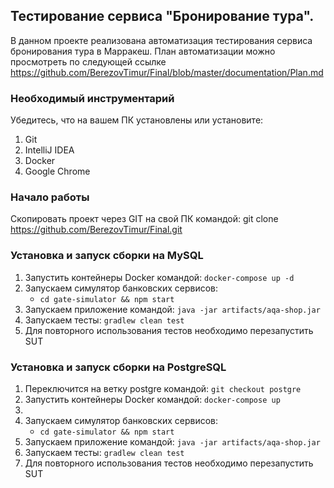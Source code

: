 <h2>Тестирование сервиса "Бронирование тура".</h2>

В данном проекте реализована автоматизация тестирования сервиса бронирования тура в Марракеш.
План автоматизации можно просмотреть по следующей ссылке https://github.com/BerezovTimur/Final/blob/master/documentation/Plan.md

<h3>Необходимый инструментарий</h3>
Убедитесь, что на вашем ПК установлены или установите:

1. Git
2. IntelliJ IDEA
3. Docker
4. Google Chrome

<h3>Начало работы</h3>

Скопировать проект через GIT на свой ПК командой: git clone https://github.com/BerezovTimur/Final.git

<h3>Установка и запуск сборки на MySQL</h3>

1. Запустить контейнеры Docker командой: `docker-compose up -d`
3. Запускаем симулятор банковских сервисов:
    - `cd gate-simulator && npm start`
5. Запускаем приложение командой: `java -jar artifacts/aqa-shop.jar`
6. Запускаем тесты: `gradlew clean test`
7. Для повторного использования тестов необходимо перезапустить SUT

<h3>Установка и запуск сборки на PostgreSQL</h3>

1. Переключится на ветку postgre командой:
    `git checkout postgre`
2. Запустить контейнеры Docker командой: `docker-compose up`
3.
4. Запускаем симулятор банковских сервисов:
    - `cd gate-simulator && npm start`
5. Запускаем приложение командой: `java -jar artifacts/aqa-shop.jar`
6. Запускаем тесты: `gradlew clean test`
7. Для повторного использования тестов необходимо перезапустить SUT